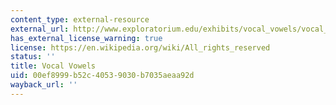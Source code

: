 ```yaml
---
content_type: external-resource
external_url: http://www.exploratorium.edu/exhibits/vocal_vowels/vocal_vowels.html
has_external_license_warning: true
license: https://en.wikipedia.org/wiki/All_rights_reserved
status: ''
title: Vocal Vowels
uid: 00ef8999-b52c-4053-9030-b7035aeaa92d
wayback_url: ''
---
```

